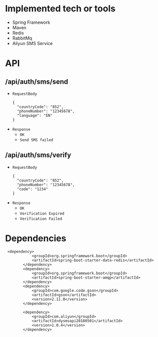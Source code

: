 # Implemented tech or tools
  - Spring Framework
  - Maven
  - Redis
  - RabbitMq
  - Aliyun SMS Service
# API
## /api/auth/sms/send
  - `RequestBody`
    ```
    {
      "countryCode": "852",
      "phoneNumber": "12345678",
      "language": "EN"
    }
    ```
  - `Response`
      - `OK`
      - `Send SMS failed`
## /api/auth/sms/verify
  - `RequestBody`
      ```
      {
        "countryCode": "852",
        "phoneNumber": "12345678",
        "code": "1234"
      }
      ```
  - `Response`
    - `OK`
    - `Verification Expired`
    - `Verification Failed`
# Dependencies
```
 <dependency>
            <groupId>org.springframework.boot</groupId>
            <artifactId>spring-boot-starter-data-redis</artifactId>
        </dependency>
        <dependency>
            <groupId>org.springframework.boot</groupId>
            <artifactId>spring-boot-starter-amqp</artifactId>
        </dependency>
        <dependency>
            <groupId>com.google.code.gson</groupId>
            <artifactId>gson</artifactId>
            <version>2.11.0</version>
        </dependency>

        <dependency>
            <groupId>com.aliyun</groupId>
            <artifactId>dysmsapi20180501</artifactId>
            <version>1.0.4</version>
        </dependency>
```
